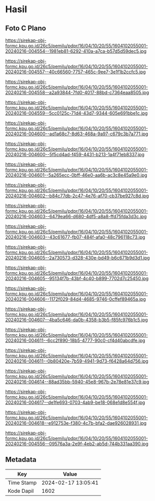 # Hasil

## Foto C Plano

https://sirekap-obj-formc.kpu.go.id/26c5/pemilu/pdpr/16/04/10/20/55/1604102055001-20240216-004554--1981eb81-6292-410a-a7ca-b57d5d59dec5.jpg

https://sirekap-obj-formc.kpu.go.id/26c5/pemilu/pdpr/16/04/10/20/55/1604102055001-20240216-004557--40c66560-7757-465c-9ee7-3e1f1b2ccfc5.jpg

https://sirekap-obj-formc.kpu.go.id/26c5/pemilu/pdpr/16/04/10/20/55/1604102055001-20240216-004558--a2a93844-7fd0-4017-88bd-c7364eaa8505.jpg

https://sirekap-obj-formc.kpu.go.id/26c5/pemilu/pdpr/16/04/10/20/55/1604102055001-20240216-004559--5cc0125c-71d4-43d7-9344-605e691bbe1c.jpg

https://sirekap-obj-formc.kpu.go.id/26c5/pemilu/pdpr/16/04/10/20/55/1604102055001-20240216-004600--ad1a68c7-8d63-468a-9a97-c679c3b7a771.jpg

https://sirekap-obj-formc.kpu.go.id/26c5/pemilu/pdpr/16/04/10/20/55/1604102055001-20240216-004600--5f5cd4ad-f459-4431-b213-1a4f71eb8337.jpg

https://sirekap-obj-formc.kpu.go.id/26c5/pemilu/pdpr/16/04/10/20/55/1604102055001-20240216-004601--5a265ecc-0bff-46e0-aa6b-ac3c8e45a9e0.jpg

https://sirekap-obj-formc.kpu.go.id/26c5/pemilu/pdpr/16/04/10/20/55/1604102055001-20240216-004602--b84c77db-2c47-4e76-af70-cb37be927c8d.jpg

https://sirekap-obj-formc.kpu.go.id/26c5/pemilu/pdpr/16/04/10/20/55/1604102055001-20240216-004603--6479ea66-d680-4df5-a8a8-ffd75fda3d3c.jpg

https://sirekap-obj-formc.kpu.go.id/26c5/pemilu/pdpr/16/04/10/20/55/1604102055001-20240216-004603--43c61677-fb07-484f-afa0-48c796118c73.jpg

https://sirekap-obj-formc.kpu.go.id/26c5/pemilu/pdpr/16/04/10/20/55/1604102055001-20240216-004605--2a730573-d328-430e-bd49-b6c671b9d3d1.jpg

https://sirekap-obj-formc.kpu.go.id/26c5/pemilu/pdpr/16/04/10/20/55/1604102055001-20240216-004605--95134f7b-43bf-4c40-b899-7702d7c25450.jpg

https://sirekap-obj-formc.kpu.go.id/26c5/pemilu/pdpr/16/04/10/20/55/1604102055001-20240216-004606--1172f029-84d4-4685-9746-0cffef89465a.jpg

https://sirekap-obj-formc.kpu.go.id/26c5/pemilu/pdpr/16/04/10/20/55/1604102055001-20240216-004607--4ba5c646-da0b-4358-b3b5-f85fc976b1c5.jpg

https://sirekap-obj-formc.kpu.go.id/26c5/pemilu/pdpr/16/04/10/20/55/1604102055001-20240216-004611--6cc2f890-18b5-4777-90c0-cf4d40abcdfe.jpg

https://sirekap-obj-formc.kpu.go.id/26c5/pemilu/pdpr/16/04/10/20/55/1604102055001-20240216-004611--0b80420e-7b59-4941-9d73-f6428a64d756.jpg

https://sirekap-obj-formc.kpu.go.id/26c5/pemilu/pdpr/16/04/10/20/55/1604102055001-20240216-004614--88ad35bb-5940-45e8-967b-2e78e81e37c9.jpg

https://sirekap-obj-formc.kpu.go.id/26c5/pemilu/pdpr/16/04/10/20/55/1604102055001-20240216-004617--de1fe693-0703-4ab9-be18-068e1d8e554f.jpg

https://sirekap-obj-formc.kpu.go.id/26c5/pemilu/pdpr/16/04/10/20/55/1604102055001-20240216-004618--e912753e-f380-4c7b-bfa2-dae926028931.jpg

https://sirekap-obj-formc.kpu.go.id/26c5/pemilu/pdpr/16/04/10/20/55/1604102055001-20240216-004556--09576a3a-2e9f-4eb2-ab5d-744b331aa390.jpg


## Metadata

| Key        | Value               |
| ---------- | ------------------- |
| Time Stamp | 2024-02-17 13:05:41 |
| Kode Dapil | 1602                |




